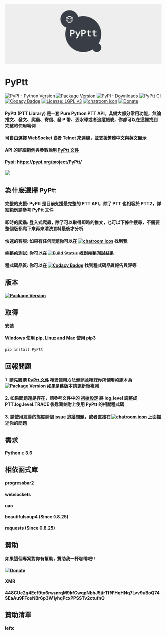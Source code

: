 ![](https://raw.githubusercontent.com/PttCodingMan/PyPtt/master/logo/facebook_cover_photo_2.png)
# PyPtt
![PyPI - Python Version](https://img.shields.io/pypi/pyversions/PyPtt)
[![Package Version](https://img.shields.io/pypi/v/PyPtt.svg)](https://pypi.python.org/pypi/PyPtt)
![PyPI - Downloads](https://img.shields.io/pypi/dm/PyPtt)
![PyPtt CI](https://github.com/PttCodingMan/PyPtt/workflows/PyPtt%20CI/badge.svg?branch=add_actions)
[![Codacy Badge](https://api.codacy.com/project/badge/Grade/940fe61df0a0443ba883307e11e7b22d)](https://www.codacy.com/manual/PttCodingMan/PyPtt?utm_source=github.com&amp;utm_medium=referral&amp;utm_content=PttCodingMan/PyPtt&amp;utm_campaign=Badge_Grade)
[![License: LGPL v3](https://img.shields.io/badge/License-LGPL%20v3-blue.svg)](https://www.gnu.org/licenses/lgpl-3.0)
[![chatroom icon](https://patrolavia.github.io/telegram-badge/chat.png)](https://t.me/PyPtt)
[![Donate](https://img.shields.io/badge/Donate-PayPal-green.svg)](http://paypal.me/CodingMan)

#### PyPtt (PTT Library) 是一套 Pure Python PTT API。具備大部分常用功能，無論推文、發文、爬蟲、寄信、發 P 幣、丟水球或者追蹤帳號，你都可以在這裡找到完整的使用範例
#### 可自由選擇 WebSocket 或者 Telnet 來連線，並支援繁體中文與英文顯示
#### API 的詳細範例與參數說明 [PyPtt 文件](https://github.com/PttCodingMan/PyPtt/tree/master/doc)
#### Pypi: https://pypi.org/project/PyPtt/
<img src="https://i.imgur.com/wfaf8Bk.gif" width="480">

## 為什麼選擇 PyPtt
#### 完整的支援: PyPtt 是目前支援最完整的 PTT API，除了 PTT 也相容於 PTT2，詳細範例請參考 [PyPtt 文件](https://github.com/PttCodingMan/PyPtt/tree/master/doc)
#### 即時的爬蟲: 登入式爬蟲，除了可以取得即時的推文，也可以下條件搜尋，不需要整個版都爬下來再來清洗資料最後才分析
#### 快速的客服: 如果有任何問題你可以在 [![chatroom icon](https://patrolavia.github.io/telegram-badge/chat.png)](https://t.me/PyPtt) 找到我
#### 完整的測試: 你可以在 [![Build Status](https://travis-ci.org/PttCodingMan/PyPtt.svg?branch=master)](https://travis-ci.org/PttCodingMan/PyPtt) 找到完整測試結果
#### 程式碼品質: 你可以在 [![Codacy Badge](https://api.codacy.com/project/badge/Grade/940fe61df0a0443ba883307e11e7b22d)](https://www.codacy.com/manual/PttCodingMan/PyPtt?utm_source=github.com&amp;utm_medium=referral&amp;utm_content=PttCodingMan/PyPtt&amp;utm_campaign=Badge_Grade) 找到程式碼品質報告與評等

## 版本
#### [![Package Version](https://img.shields.io/pypi/v/PyPtt.svg)](https://pypi.python.org/pypi/PyPtt)

## 取得
#### 安裝
#### Windows 使用 pip, Linux and Mac 使用 pip3
```bash
pip install PyPtt
```

## 回報問題
#### 1. 請先閱讀 [PyPtt 文件](https://github.com/PttCodingMan/PyPtt/tree/master/doc) 確認使用方法無誤並確認你所使用的版本為 [![Package Version](https://img.shields.io/pypi/v/PyPtt.svg)](https://pypi.python.org/pypi/PyPtt) 如果是舊版本請更新後複測
#### 2. 如果問題還是存在，請參考文件中的 [初始設定](https://github.com/PttCodingMan/PyPtt/tree/master/doc#%E5%88%9D%E5%A7%8B%E8%A8%AD%E5%AE%9A) 將 log_level 調整成 PTT.log.level.TRACE 後截圖並附上使用 PyPtt 的相關程式碼
#### 3. 請使用友善的態度開個 [issue](https://github.com/PttCodingMan/PyPtt/issues/new) 追蹤問題，或者直接在 [![chatroom icon](https://patrolavia.github.io/telegram-badge/chat.png)](https://t.me/PyPtt) 上面描述你的問題

## 需求
#### Python ≥ 3.6

## 相依函式庫
#### progressbar2
#### websockets
#### uao
#### beautifulsoup4 (Since 0.8.25)
#### requests (Since 0.8.25)

## 贊助
#### 如果這個專案對你有幫助，贊助我一杯咖啡吧!!
####
#### [![Donate](https://img.shields.io/badge/Donate-PayPal-green.svg)](http://paypal.me/CodingMan)
####
#### XMR
#### 448CUe2q4Ecf9tx6rwanrqM9kfCwqpNbhJ5jtrTf9FHqHNq7Lvv9uBoQ74SEaAu9FFceNBr6p3W1yhqPcxPPSSTv2ctufnQ

## 贊助清單

#### leftc
